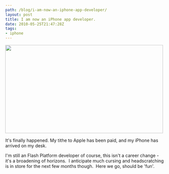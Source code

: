 ```yaml
---
path: /blog/i-am-now-an-iphone-app-developer/
layout: post
title: I am now an iPhone app developer.
date: 2010-05-25T21:47:28Z
tags:
- iphone
---
```


<img class="alignnone size-full wp-image-1223" title="Apple / Sauron image" src="http://uploads.psyked.co.uk/2010/05/iphone-sauron.png" alt="" width="500" height="280" />

It's finally happened. My tithe to Apple has been paid, and my iPhone has arrived on my desk.

I'm still an Flash Platform developer of course, this isn't a career change - it's a broadening of horizons.  I anticipate much cursing and headscratching is in store for the next few months though.  Here we go, should be 'fun'.